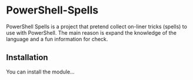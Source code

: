 # PowerShell-Spells

PowerShell Spells is a project that pretend collect on-liner tricks (spells) to use with PowerShell. The main reason is expand the knowledge of the language and a fun information for check.

## Installation

You can install the module...
